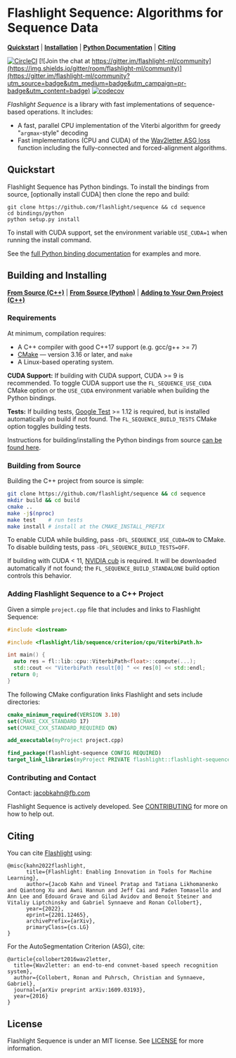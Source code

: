 # Flashlight Sequence: Algorithms for Sequence Data

[**Quickstart**](#quickstart)
| [**Installation**](#building-and-installing)
| [**Python Documentation**](bindings/python)
| [**Citing**](#citing)

[![CircleCI](https://circleci.com/gh/flashlight/sequence.svg?style=shield)](https://app.circleci.com/pipelines/github/flashlight/sequence)
[![Join the chat at https://gitter.im/flashlight-ml/community](https://img.shields.io/gitter/room/flashlight-ml/community)](https://gitter.im/flashlight-ml/community?utm_source=badge&utm_medium=badge&utm_campaign=pr-badge&utm_content=badge) [![codecov](https://codecov.io/gh/flashlight/sequence/branch/main/graph/badge.svg?token=rBp4AilMc0)](https://codecov.io/gh/flashlight/sequence)

*Flashlight Sequence* is a library with fast implementations of sequence-based operations. It includes:
- A fast, parallel CPU implementation of the Viterbi algorithm for greedy "`argmax`-style" decoding
- Fast implementations (CPU and CUDA) of the [Wav2letter ASG loss](https://arxiv.org/pdf/1609.03193.pdf) function including the fully-connected and forced-alignment algorithms.

## Quickstart

Flashlight Sequence has Python bindings. To install the bindings from source, [optionally install CUDA] then clone the repo and build:
```shell
git clone https://github.com/flashlight/sequence && cd sequence
cd bindings/python
python setup.py install
```
To install with CUDA support, set the environment variable `USE_CUDA=1` when running the install command.

See the [full Python binding documentation](bindings/python) for examples and more.

## Building and Installing
[**From Source (C++)**](#building-from-source) | [**From Source (Python)**](bindings/python#build-instructions) | [**Adding to Your Own Project (C++)**](#adding-flashlight-sequence-to-a-c++-project)

### Requirements
At minimum, compilation requires:
- A C++ compiler with good C++17 support (e.g. gcc/g++ >= 7)
- [CMake](https://cmake.org/) — version 3.16 or later, and ``make``
- A Linux-based operating system.

**CUDA Support:** If building with CUDA support, CUDA >= 9 is recommended. To toggle CUDA support use the `FL_SEQUENCE_USE_CUDA` CMake option or the `USE_CUDA` environment variable when building the Python bindings.

**Tests:** If building tests, [Google Test](https://github.com/google/googletest) >= 1.12 is required, but is installed automatically on build if not found. The `FL_SEQUENCE_BUILD_TESTS` CMake option toggles building tests.

Instructions for building/installing the Python bindings from source [can be found here](bindings/python/README.md).

### Building from Source

Building the C++ project from source is simple:
```bash
git clone https://github.com/flashlight/sequence && cd sequence
mkdir build && cd build
cmake ..
make -j$(nproc)
make test    # run tests
make install # install at the CMAKE_INSTALL_PREFIX
```
To enable CUDA while building, pass `-DFL_SEQUENCE_USE_CUDA=ON` to CMake. To disable building tests, pass `-DFL_SEQUENCE_BUILD_TESTS=OFF`.

If building with CUDA < 11, [NVIDIA cub](https://github.com/NVIDIA/cub) is required. It will be downloaded automatically if not found; the `FL_SEQUENCE_BUILD_STANDALONE` build option controls this behavior.

### Adding Flashlight Sequence to a C++ Project

Given a simple `project.cpp` file that includes and links to Flashlight Sequence:
```c++
#include <iostream>

#include <flashlight/lib/sequence/criterion/cpu/ViterbiPath.h>

int main() {
  auto res = fl::lib::cpu::ViterbiPath<float>::compute(...);
  std::cout << "ViterbiPath result[0] " << res[0] << std::endl;
 return 0;
}
```

The following CMake configuration links Flashlight and sets include directories:

```cmake
cmake_minimum_required(VERSION 3.10)
set(CMAKE_CXX_STANDARD 17)
set(CMAKE_CXX_STANDARD_REQUIRED ON)

add_executable(myProject project.cpp)

find_package(flashlight-sequence CONFIG REQUIRED)
target_link_libraries(myProject PRIVATE flashlight::flashlight-sequence)
```

### Contributing and Contact
Contact: jacobkahn@fb.com

Flashlight Sequence is actively developed. See
[CONTRIBUTING](CONTRIBUTING.md) for more on how to help out.

## Citing
You can cite [Flashlight](https://arxiv.org/abs/2201.12465) using:
```
@misc{kahn2022flashlight,
      title={Flashlight: Enabling Innovation in Tools for Machine Learning},
      author={Jacob Kahn and Vineel Pratap and Tatiana Likhomanenko and Qiantong Xu and Awni Hannun and Jeff Cai and Paden Tomasello and Ann Lee and Edouard Grave and Gilad Avidov and Benoit Steiner and Vitaliy Liptchinsky and Gabriel Synnaeve and Ronan Collobert},
      year={2022},
      eprint={2201.12465},
      archivePrefix={arXiv},
      primaryClass={cs.LG}
}
```

For the AutoSegmentation Criterion (ASG), cite:
```
@article{collobert2016wav2letter,
  title={Wav2letter: an end-to-end convnet-based speech recognition system},
  author={Collobert, Ronan and Puhrsch, Christian and Synnaeve, Gabriel},
  journal={arXiv preprint arXiv:1609.03193},
  year={2016}
}
```

## License
Flashlight Sequence is under an MIT license. See [LICENSE](LICENSE) for more information.
